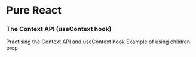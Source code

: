 # Pure React
### The Context API (useContext hook)

Practising the Context API and useContext hook
Example of using children prop